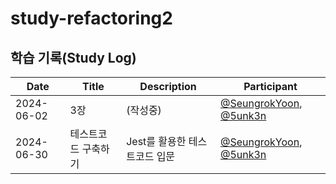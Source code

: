 # study-refactoring2

## 학습 기록(Study Log)

| Date       | Title               | Description                   | Participant                                                                            |
| ---------- | ------------------- | ----------------------------- | -------------------------------------------------------------------------------------- |
| 2024-06-02 | 3장                 | (작성중)                      | [@SeungrokYoon](https://github.com/SeungrokYoon), [@5unk3n](https://github.com/5unk3n) |
| 2024-06-30 | 테스트코드 구축하기 | Jest를 활용한 테스트코드 입문 | [@SeungrokYoon](https://github.com/SeungrokYoon), [@5unk3n](https://github.com/5unk3n) |
